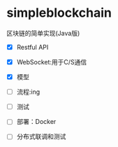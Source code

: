 # simpleblockchain
区块链的简单实现(Java版)


- [x] Restful API
- [x] WebSocket:用于C/S通信
- [x] 模型
- [ ] 流程:ing
- [ ] 测试
- [ ] 部署：Docker
- [ ] 分布式联调和测试

